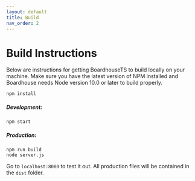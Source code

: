 ```yaml
---
layout: default
title: Build
nav_order: 2
---
```


# Build Instructions

Below are instructions for getting BoardhouseTS to build locally on your machine. Make sure you have the latest version of NPM installed and Boardhouse needs Node version 10.0 or later to build properly.

```
npm install
```

##### Development:
```
npm start
```

##### Production:
```
npm run build
node server.js
```

Go to ``localhost:8080`` to test it out. All production files will be contained in the ``dist`` folder.